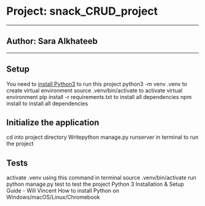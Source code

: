 # Project: snack_CRUD_project
---
## Author: Sara Alkhateeb
---

## Setup
You need to [install Python3](https://wsvincent.com/install-python/#install-python-on-linux) to run this project
python3 -m venv .venv to create virtual environment
source .venv/bin/activate to activate virtual environment
pip install -r requirements.txt to install all dependencies
npm install to install all dependencies

## Initialize the application
cd into project directory
Writepython manage.py runserver in terminal to run the project

## Tests
activate .venv using this command in terminal source .venv/bin/activate
run python manage.py test to test the project
Python 3 Installation & Setup Guide  -
    Will Vincent
How to install Python on Windows/macOS/Linux/Chromebook